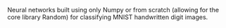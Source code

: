 Neural networks built using only Numpy or from scratch (allowing for the core library Random) for classifying MNIST handwritten digit images.
